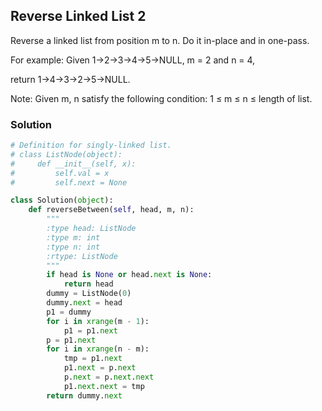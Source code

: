 ## Reverse Linked List 2

Reverse a linked list from position m to n. Do it in-place and in one-pass.

For example:
Given 1->2->3->4->5->NULL, m = 2 and n = 4,

return 1->4->3->2->5->NULL.

Note:
Given m, n satisfy the following condition:
1 ≤ m ≤ n ≤ length of list.

### Solution

```python
# Definition for singly-linked list.
# class ListNode(object):
#     def __init__(self, x):
#         self.val = x
#         self.next = None

class Solution(object):
    def reverseBetween(self, head, m, n):
        """
        :type head: ListNode
        :type m: int
        :type n: int
        :rtype: ListNode
        """
        if head is None or head.next is None:
            return head
        dummy = ListNode(0)
        dummy.next = head
        p1 = dummy
        for i in xrange(m - 1):
            p1 = p1.next
        p = p1.next
        for i in xrange(n - m):
            tmp = p1.next
            p1.next = p.next
            p.next = p.next.next
            p1.next.next = tmp
        return dummy.next
```
